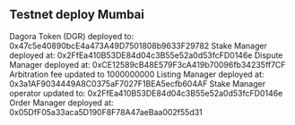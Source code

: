 ## Testnet deploy Mumbai

Dagora Token (DGR) deployed to: 0x47c5e40890bcE4a473A49D7501808b9633F29782
Stake Manager deployed at: 0x2FfEa410B53DE84d04c3B55e52a0d53fcFD0146e
Dispute Manager deployed at: 0xCE12589cB48E579F3cA419b70096fb34235ff7CF
Arbitration fee updated to  1000000000
Listing Manager deployed at: 0x3a1AF9034449A8C0375aF7027F1BEA5ecfb604AF
Stake Manager operator updated to: 0x2FfEa410B53DE84d04c3B55e52a0d53fcFD0146e
Order Manager deployed at: 0x05DfF05a33aca5D190F8F78A47aeBaa002f55d31